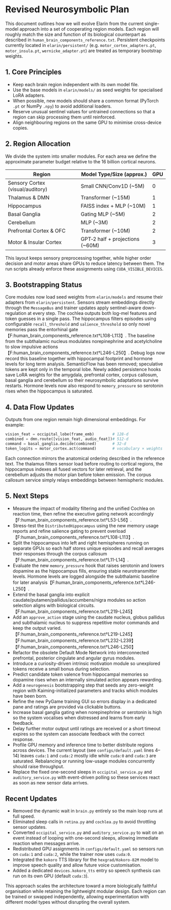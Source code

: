 # Revised Neurosymbolic Plan

This document outlines how we will evolve Elarin from the current single-model approach into a set of cooperating region models. Each region will roughly match the size and function of its biological counterpart as described in `human_brain_components_reference.txt`. Persistent checkpoints currently located in `elarin/persistent/` (e.g. `motor_cortex_adapters.pt`, `motor_insula.pt`, `wernicke_adapter.pt`) are treated as temporary bootstrap weights.

## 1. Core Principles

- Keep each brain region independent with its own model file.
- Use the base models in `elarin/models/` as seed weights for specialised LoRA adapters.
- When possible, new models should share a common format (PyTorch `.pt` or NumPy `.npy`) to avoid additional loaders.
- Reserve unusual sentinel values for untrained connections so that a region can skip processing them until reinforced.
- Align neighbouring regions on the same GPU to minimise cross-device copies.

## 2. Region Allocation

We divide the system into smaller modules. For each area we define the approximate parameter budget relative to the 16 billion cortical neurons.

| Region                      | Model Type/Size (approx.) | GPU |
|-----------------------------|---------------------------|-----|
| Sensory Cortex (visual/auditory) | Small CNN/Conv1D (~5M) | 0 |
| Thalamus & DMN              | Transformer (~15M)        | 1 |
| Hippocampus                 | FAISS index + MLP (~10M)  | 1 |
| Basal Ganglia               | Gating MLP (~5M)          | 2 |
| Cerebellum                  | MLP (~3M)                 | 2 |
| Prefrontal Cortex & OFC     | Transformer (~10M)        | 2 |
| Motor & Insular Cortex      | GPT‑2 half + projections (~60M) | 3 |

This layout keeps sensory preprocessing together, while higher order decision and motor areas share GPUs to reduce latency between them. The run scripts already enforce these assignments using ``CUDA_VISIBLE_DEVICES``.

## 3. Bootstrapping Status

Core modules now load seed weights from ``elarin/models`` and resume their
adapters from ``elarin/persistent``. Sensors stream embeddings directly through
the ``MessageBus`` and trainer updates apply sentinel-aware down-regulation at
every step. The cochlea outputs both log-mel features and token guesses in a
single pass. The hippocampus filters episodes using configurable
``recall_threshold`` and ``salience_threshold`` so only novel memories pass the
entorhinal gate【F:human_brain_components_reference.txt†L108-L113】. The baseline
from the subthalamic nucleus modulates norepinephrine and acetylcholine to slow
impulsive actions【F:human_brain_components_reference.txt†L246-L250】. Debug logs
now record this baseline together with hippocampal footprint and hormone levels
for long term analysis. SemanticFlow has been removed; speculative tokens are
kept only in the temporal lobe. Newly added persistence hooks save LoRA weights
for the amygdala, prefrontal cortex, corpus callosum, basal ganglia and
cerebellum so their neurosymbolic adaptations survive restarts. Hormone levels
now also respond to ``memory_pressure`` so serotonin rises when the hippocampus
is saturated.

## 4. Data Flow Updates

Outputs from one region remain high dimensional embeddings. For example:

```python
vision_feat = occipital_lobe(frame_emb)        # 128‑d
combined = dmn.route([vision_feat, audio_feat])# 512‑d
command = basal_ganglia.decide(combined)       # 32‑d
token_logits = motor_cortex.act(command)       # vocabulary × weights
```

Each connection mirrors the anatomical ordering described in the reference text. The thalamus filters sensor load before routing to cortical regions, the hippocampus indexes all fused vectors for later retrieval, and the cerebellum adjusts the motor plan before token emission. The corpus callosum service simply relays embeddings between hemispheric modules.

## 5. Next Steps

- Measure the impact of modality filtering and the unified Cochlea on reaction time, then refine the executive gating network accordingly【F:human_brain_components_reference.txt†L53-L56】.
- Stress-test the ``DistributedHippocampus`` using the new memory usage reports and refine salience gating to prevent overload【F:human_brain_components_reference.txt†L108-L113】.
- Split the hippocampus into left and right hemispheres running on separate GPUs so each half stores unique episodes and recall averages their responses through the corpus callosum【F:human_brain_components_reference.txt†L11-L14】.
- Evaluate the new ``memory_pressure`` hook that raises serotonin and lowers dopamine as the hippocampus fills, ensuring stable neurotransmitter levels. Hormone levels are logged alongside the subthalamic baseline for later analysis【F:human_brain_components_reference.txt†L246-L250】.
- Extend the basal ganglia into explicit caudate/putamen/pallidus/accumbens/nigra modules so action selection aligns with biological circuits.【F:human_brain_components_reference.txt†L219-L245】
- Add an ``approve_action`` stage using the caudate nucleus, globus pallidus and
  subthalamic nucleus to suppress repetitive motor commands and keep the output
  varied.【F:human_brain_components_reference.txt†L219-L245】【F:human_brain_components_reference.txt†L232-L239】【F:human_brain_components_reference.txt†L246-L250】
- Refactor the obsolete Default Mode Network into interconnected prefrontal, posterior cingulate and angular gyrus modules.
- Introduce a curiosity-driven intrinsic motivation module so unexplored tokens receive a small bonus during selection.
- Predict candidate token valence from hippocampal memories so dopamine rises when an internally simulated action appears rewarding.
- Add a ``neurogenesis`` bootstrapping step that seeds any zero-weight region with
  Kaiming-initialized parameters and tracks which modules have been born.
- Refine the new PyGame training GUI so errors display in a dedicated pane and
  ratings are provided via clickable buttons.
- Increase basal ganglia gating when norepinephrine or serotonin is high so the
  system vocalises when distressed and learns from early feedback.
- Delay further motor output until ratings are received or a short timeout
  expires so the system can associate feedback with the correct response.
- Profile GPU memory and inference time to better distribute regions across
  devices. The current layout (see `configs/default.yaml` lines 4–14) leaves
  `cuda:1` and `cuda:2` mostly idle while `cuda:0` and `cuda:3` are saturated.
  Rebalancing or running low-usage modules concurrently should raise throughput.
- Replace the fixed one-second sleeps in `occipital_service.py` and
  `auditory_service.py` with event-driven polling so these services react as soon
  as new sensor data arrives.

## Recent Updates

- Removed the dynamic wait in `brain.py` entirely so the main loop runs at full
  speed.
- Eliminated sleep calls in `retina.py` and `cochlea.py` to avoid throttling
  sensor updates.
- Converted `occipital_service.py` and `auditory_service.py` to wait on an event
  instead of looping with one-second sleeps, allowing immediate reaction when
  messages arrive.
- Redistributed GPU assignments in `configs/default.yaml` so sensors run on
  `cuda:1` and `cuda:2`, while the trainer now uses `cuda:0`.
- Integrated the `kokoro` TTS library for the `hexgrad/Kokoro-82M` model to
  improve speech quality and allow future voice customisation.
- Added a dedicated `devices.kokoro_tts` entry so speech synthesis can run on
  its own GPU (default `cuda:3`).

This approach scales the architecture toward a more biologically faithful organisation while retaining the lightweight modular design. Each region can be trained or swapped independently, allowing experimentation with different model types without disrupting the overall system.
